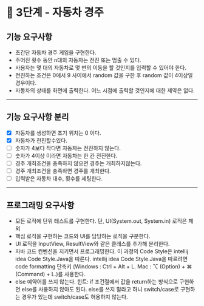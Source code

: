 # 🚀 3단계 - 자동차 경주

## 기능 요구사항
* 초간단 자동차 경주 게임을 구현한다.
* 주어진 횟수 동안 n대의 자동차는 전진 또는 멈출 수 있다.
* 사용자는 몇 대의 자동차로 몇 번의 이동을 할 것인지를 입력할 수 있어야 한다.
* 전진하는 조건은 0에서 9 사이에서 random 값을 구한 후 random 값이 4이상일 경우이다.
* 자동차의 상태를 화면에 출력한다. 어느 시점에 출력할 것인지에 대한 제약은 없다.
---
## 기능 요구사항 분리
* [x] 자동차를 생성하면 초기 위치는 0 이다.
* [x] 자동차가 전진할수있다.
* [ ] 숫자가 4보다 작다면 자동차는 전진하지 않는다.
* [ ] 숫자가 4이상 이라면 자동차는 한 칸 전진한다.
* [ ] 경주 개최조건을 충족하지 않으면 경주는 개최하지않는다.
* [ ] 경주 개최조건을 충족하면 경주를 개최한다.
* [ ] 입력받은 자동차 대수, 횟수를 세팅한다.

---
## 프로그래밍 요구사항
* 모든 로직에 단위 테스트를 구현한다. 단, UI(System.out, System.in) 로직은 제외
* 핵심 로직을 구현하는 코드와 UI를 담당하는 로직을 구분한다.
* UI 로직을 InputView, ResultView와 같은 클래스를 추가해 분리한다.
* 자바 코드 컨벤션을 지키면서 프로그래밍한다. 
이 과정의 Code Style은 intellij idea Code Style.Java을 따른다. 
intellij idea Code Style.Java을 따르려면 code formatting 단축키
(Windows : Ctrl + Alt + L. Mac : ⌥ (Option) + ⌘ (Command) + L.)를 사용한다.
* else 예약어를 쓰지 않는다.
  힌트: if 조건절에서 값을 return하는 방식으로 구현하면 else를 사용하지 않아도 된다.
  else를 쓰지 말라고 하니 switch/case로 구현하는 경우가 있는데 switch/case도 허용하지 않는다.